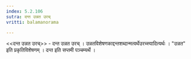 ```yaml
---
index: 5.2.106
sutra: दन्त उन्नत उरच्
vritti: balamanorama

---
```

<<दन्त उन्नत उरच्>> - दन्त उन्नत उरच् । उन्नतविशेषणकाद्दन्तशब्दान्मत्वर्थेउरच्स्यादित्यर्थः । "उन्नत" इति प्रकृतिविशेषणम् । दन्त इति सप्तमी पञ्चम्यर्थे ।